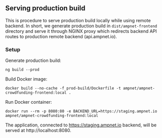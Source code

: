 ## Serving production build

This is procedure to serve production build locally while using remote backend. In short, we 
generate production build in `dist/ampnet-frontend` directory and serve it through
NGINX proxy which redirects backend API routes to production remote backend (api.ampnet.io). 
 
### Setup

Generate production build:
```
ng build --prod
```

Build Docker image:
```
docker build --no-cache -f prod-build/Dockerfile -t ampnet/ampnet-crowdfunding-frontend:local .
```

Run Docker container:
```
docker run --rm -p 8080:80 -e BACKEND_URL=https://staging.ampnet.io ampnet/ampnet-crowdfunding-frontend:local
```

The application, connected to https://staging.ampnet.io backend, will be served at http://localhost:8080.
